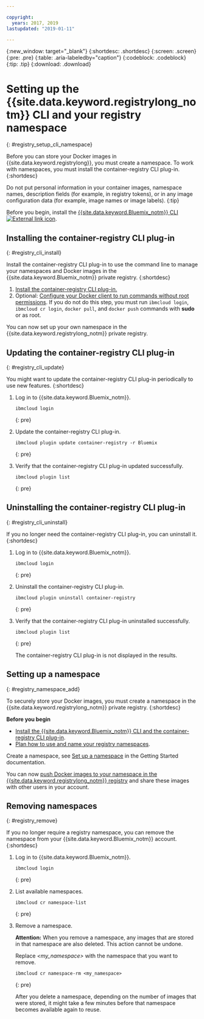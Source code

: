 ```yaml
---

copyright:
  years: 2017, 2019
lastupdated: "2019-01-11"

---
```


{:new_window: target="_blank"}
{:shortdesc: .shortdesc}
{:screen: .screen}
{:pre: .pre}
{:table: .aria-labeledby="caption"}
{:codeblock: .codeblock}
{:tip: .tip}
{:download: .download}

# Setting up the {{site.data.keyword.registrylong_notm}} CLI and your registry namespace
{: #registry_setup_cli_namespace}

Before you can store your Docker images in {{site.data.keyword.registrylong}}, you must create a namespace. To work with namespaces, you must install the container-registry CLI plug-in.
{:shortdesc}

Do not put personal information in your container images, namespace names, description fields (for example, in registry tokens), or in any image configuration data (for example, image names or image labels).
{:tip}

Before you begin, install the [{{site.data.keyword.Bluemix_notm}} CLI ![External link icon](../../icons/launch-glyph.svg "External link icon")](http://clis.ng.bluemix.net/ui/home.html).

## Installing the container-registry CLI plug-in
{: #registry_cli_install}

Install the container-registry CLI plug-in to use the command line to manage your namespaces and Docker images in the {{site.data.keyword.Bluemix_notm}} private registry.
{:shortdesc}

1. [Install the container-registry CLI plug-in.](index.html#registry_cli_install)
2. Optional: [Configure your Docker client to run commands without root permissions](https://docs.docker.com/engine/installation/linux/linux-postinstall). If you do not do this step, you must run `ibmcloud login`, `ibmcloud cr login`, `docker pull`, and `docker push` commands with **sudo** or as root.

You can now set up your own namespace in the {{site.data.keyword.registrylong_notm}} private registry.

## Updating the container-registry CLI plug-in
{: #registry_cli_update}

You might want to update the container-registry CLI plug-in periodically to use new features.
{:shortdesc}

1. Log in to {{site.data.keyword.Bluemix_notm}}.

    ```
    ibmcloud login
    ```
    {: pre}

2. Update the container-registry CLI plug-in.

    ```
    ibmcloud plugin update container-registry -r Bluemix
    ```
    {: pre}

3. Verify that the container-registry CLI plug-in updated successfully.

    ```
    ibmcloud plugin list
    ```
     {: pre}

## Uninstalling the container-registry CLI plug-in
{: #registry_cli_uninstall}

If you no longer need the container-registry CLI plug-in, you can uninstall it.
{:shortdesc}

1. Log in to {{site.data.keyword.Bluemix_notm}}.

    ```
    ibmcloud login
    ```
    {: pre}

2. Uninstall the container-registry CLI plug-in.

    ```
    ibmcloud plugin uninstall container-registry
    ```
    {: pre}

3. Verify that the container-registry CLI plug-in uninstalled successfully.

    ```
    ibmcloud plugin list
    ```
    {: pre}

    The container-registry CLI plug-in is not displayed in the results.

## Setting up a namespace
{: #registry_namespace_add}

To securely store your Docker images, you must create a namespace in the {{site.data.keyword.registrylong_notm}} private registry.
{:shortdesc}

**Before you begin**

- [Install the {{site.data.keyword.Bluemix_notm}} CLI and the container-registry CLI plug-in](#registry_cli_install).
- [Plan how to use and name your registry namespaces](registry_overview.html#registry_namespaces).

Create a namespace, see [Set up a namespace](index.html#registry_namespace_add) in the Getting Started documentation.

You can now [push Docker images to your namespace in the {{site.data.keyword.registrylong_notm}} registry](registry_images_.html#registry_images_pushing) and share these images with other users in your account.

## Removing namespaces
{: #registry_remove}

If you no longer require a registry namespace, you can remove the namespace from your {{site.data.keyword.Bluemix_notm}} account.
{:shortdesc}

1. Log in to {{site.data.keyword.Bluemix_notm}}.

    ```
    ibmcloud login
    ```
    {: pre}

2. List available namespaces.

    ```
    ibmcloud cr namespace-list
    ```
    {: pre}

3. Remove a namespace.

    **Attention:** When you remove a namespace, any images that are stored in that namespace are also deleted. This action cannot be undone.

    Replace _&lt;my_namespace&gt;_ with the namespace that you want to remove.

    ```
    ibmcloud cr namespace-rm <my_namespace>
    ```
    {: pre}

    After you delete a namespace, depending on the number of images that were stored, it might take a few minutes before that namespace becomes available again to reuse.
